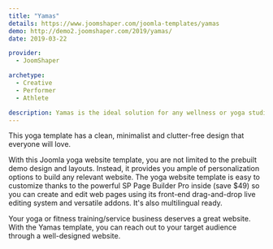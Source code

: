 ```yaml
---
title: "Yamas"
details: https://www.joomshaper.com/joomla-templates/yamas
demo: http://demo2.joomshaper.com/2019/yamas/
date: 2019-03-22

provider:
  - JoomShaper

archetype:
  - Creative
  - Performer
  - Athlete

description: Yamas is the ideal solution for any wellness or yoga studio planning to start or refresh an official website. It is the perfect fit for all kinds of yoga classes, fitness studios, dance, gyms, aerobics and gymnastic classes, and everything related to health activity.
---
```


This yoga template has a clean, minimalist and clutter-free design that everyone will love.

With this Joomla yoga website template, you are not limited to the prebuilt demo design and layouts. Instead, it provides you ample of personalization options to build any relevant website.
The yoga website template is easy to customize thanks to the powerful SP Page Builder Pro inside (save $49) so you can create and edit web pages using its front-end drag-and-drop live editing system and versatile addons. It's also multilingual ready.

Your yoga or fitness training/service business deserves a great website. With the Yamas template, you can reach out to your target audience through a well-designed website.




